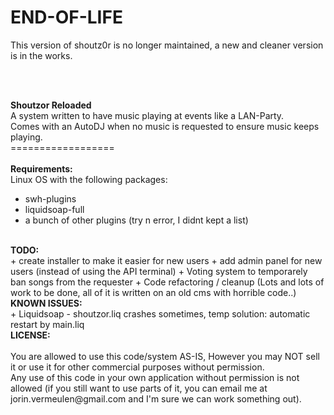 # END-OF-LIFE
This version of shoutz0r is no longer maintained, a new and cleaner version is in the works.

<br />
<br />

<b>Shoutzor Reloaded</b><br />
A system written to have music playing at events like a LAN-Party.<br />
Comes with an AutoDJ when no music is requested to ensure music keeps playing.<br />
==================<br />
<br />
<b>Requirements:</b><br />
Linux OS with the following packages:
 + swh-plugins
 + liquidsoap-full
 + a bunch of other plugins (try n error, I didnt kept a list)
 
<br />
<b>TODO:</b><br />
 + create installer to make it easier for new users
 + add admin panel for new users (instead of using the API terminal)
 + Voting system to temporarely ban songs from the requester
 + Code refactoring / cleanup (Lots and lots of work to be done, all of it is written on an old cms with horrible code..)
 
<br />
<b>KNOWN ISSUES:</b><br />
 + Liquidsoap - shoutzor.liq crashes sometimes, temp solution: automatic restart by main.liq

<br />
<b>LICENSE:</b></br><br />
You are allowed to use this code/system AS-IS, However you may NOT sell it or use it for other commercial purposes without permission.<br />
Any use of this code in your own application without permission is not allowed (if you still want to use parts of it, you can email me at jorin.vermeulen@gmail.com and I'm sure we can work something out).
